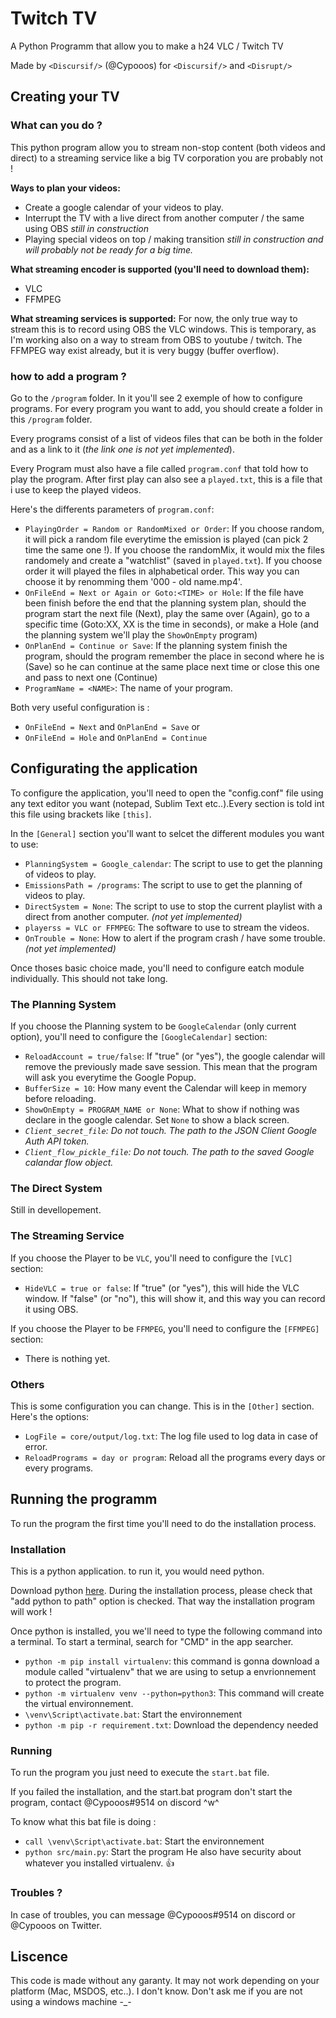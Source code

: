 # Twitch TV
A Python Programm that allow you to make a h24 VLC / Twitch TV

Made by `<Discursif/>` (@Cypooos) for `<Discursif/>` and `<Disrupt/>`

## Creating your TV

### What can you do ?

This python program allow you to stream non-stop content (both videos and direct) to a streaming service like a big TV corporation you are probably not !

**Ways to plan your videos:**
 - Create a google calendar of your videos to play.
 - Interrupt the TV with a live direct from another computer / the same using OBS *still in construction*
 - Playing special videos on top / making transition *still in construction and will  probably not be ready for a big time.*

**What streaming encoder is supported (you'll need to download them):**
 - VLC
 - FFMPEG

**What streaming services is supported:**
For now, the only true way to stream this is to record using OBS the VLC windows. This is temporary, as I'm working also on a way to stream from OBS to youtube / twitch. The FFMPEG way exist already, but it is very buggy (buffer overflow).

### how to add a program ?

Go to the `/program` folder. In it you'll see 2 exemple of how to configure programs. For every program you want to add, you should create a folder in this `/program` folder.

Every programs consist of a list of videos files that can be both in the folder and as a link to it (*the link one is not yet implemented*).

Every Program must also have a file called `program.conf` that told how to play the program. After first play can also see a `played.txt`, this is a file that i use to keep the played videos.

Here's the differents parameters of `program.conf`:
 - `PlayingOrder = Random or RandomMixed or Order`: If you choose random, it will pick a random file everytime the emission is played (can pick 2 time the same one !). If you choose the randomMix, it would mix the files randomely and create a "watchlist" (saved in `played.txt`). If you choose order it will played the files in alphabetical order. This way you can choose it by renomming them '000 - old name.mp4'.
 - `OnFileEnd = Next or Again or Goto:<TIME> or Hole`: If the file have been finish before the end that the planning system plan, should the program start the next file (Next), play the same over (Again), go to a specific time (Goto:XX, XX is the time in seconds), or make a Hole (and the planning system we'll play the `ShowOnEmpty` program)
 - `OnPlanEnd = Continue or Save`: If the planning system finish the program, should the program remember the place in second where he is (Save) so he can continue at the same place next time or close this one and pass to next one (Continue) 
 - `ProgramName = <NAME>`: The name of your program.


Both very useful configuration is :
 - `OnFileEnd = Next` and `OnPlanEnd = Save` or
 - `OnFileEnd = Hole` and `OnPlanEnd = Continue`

## Configurating the application

To configure the application, you'll need to open the "config.conf" file using any text editor you want (notepad, Sublim Text etc..).Every section is told int this file using brackets like `[this]`.

In the `[General]` section you'll want to selcet the different modules you want to use:
 - `PlanningSystem = Google_calendar`: The script to use to get the planning of videos to play.
 - `EmissionsPath = /programs`: The script to use to get the planning of videos to play.
 - `DirectSystem = None`: The script to use to stop the current playlist with a direct from another computer. *(not yet implemented)*
 - `playerss = VLC or FFMPEG`: The software to use to stream the videos.
 - `OnTrouble = None`: How to alert if the program crash / have some trouble. *(not yet implemented)*

Once thoses basic choice made, you'll need to configure eatch module individually. This should not take long.

### The Planning System

If you choose the Planning system to be `GoogleCalendar` (only current option), you'll need to configure the `[GoogleCalendar]` section:
 - `ReloadAccount = true/false`: If "true" (or "yes"), the google calendar will remove the previously made save session. This mean that the program will ask you everytime the Google Popup.  
 - `BufferSize = 10`: How many event the Calendar will keep in memory before reloading.
 - `ShowOnEmpty = PROGRAM_NAME or None`: What to show if nothing was declare in the google calendar. Set `None` to show a black screen.
 - *`Client_secret_file`: Do not touch. The path to the JSON Client Google Auth API token.*
 - *`Client_flow_pickle_file`: Do not touch. The path to the saved Google calandar flow object.*

### The Direct System

Still in devellopement.

### The Streaming Service

If you choose the Player to be `VLC`, you'll need to configure the `[VLC]` section:
 - `HideVLC = true or false`: If "true" (or "yes"), this will hide the VLC window. If "false" (or "no"), this will show it, and this way you can record it using OBS.

If you choose the Player to be `FFMPEG`, you'll need to configure the `[FFMPEG]` section:
 - There is nothing yet. 

### Others

This is some configuration you can change. This is in the `[Other]` section.
Here's the options:
 - `LogFile = core/output/log.txt`: The log file used to log data in case of error.
 - `ReloadPrograms = day or program`: Reload all the programs every days or every programs.

## Running the programm

To run the program the first time you'll need to do the installation process.

### Installation

This is a python application. to run it, you would need python.

Download python [here](https://www.python.org/ftp/python/3.8.3/python-3.8.3.exe).
During the installation process, please check that "add python to path" option is checked. That way the installation program will work !

Once python is installed, you we'll need to type the following command into a terminal. To start a terminal, search for "CMD" in the app searcher.

 - `python -m pip install virtualenv`: this command is gonna download a module called "virtualenv" that we are using to setup a envrionnement to protect the program.
 - `python -m virtualenv venv --python=python3`: This command will create the virtual environnement.
 - `\venv\Script\activate.bat`: Start the environnement
 - `python -m pip -r requirement.txt`: Download the dependency needed

### Running

To run the program you just need to execute the `start.bat` file.

If you failed the installation, and the start.bat program don't start the program, contact @Cypooos#9514 on discord ^w^

To know what this bat file is doing :
 - `call \venv\Script\activate.bat`: Start the environnement
 - `python src/main.py`: Start the program
He also have security about whatever you installed virtualenv. :+1:

### Troubles ?

In case of troubles, you can message @Cypooos#9514 on discord or @Cypooos on Twitter.

## Liscence

This code is made without any garanty. It may not work depending on your platform (Mac, MSDOS, etc..). I don't know. Don't ask me if you are not using a windows machine -_-